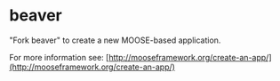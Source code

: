 beaver
=====

"Fork beaver" to create a new MOOSE-based application.

For more information see: [http://mooseframework.org/create-an-app/](http://mooseframework.org/create-an-app/)
